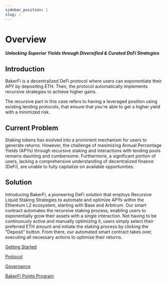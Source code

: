 ```yaml
---
sidebar_position: 1
slug: /
---
```


# Overview

***Unlocking Superior Yields through Diversified & Curated DeFi Strategies***

## Introduction

BakerFi is a decentralized DeFi protocol where users can exponentiate their APY by depositing ETH. Then, the protocol automatically implements recursive strategies to achieve higher gains.

The recursive part in this case refers to having a leveraged position using existing lending protocols, that ensure that you're able to get a higher yield with a minimized risk.

## Current Problem

Staking tokens has evolved into a prominent mechanism for users to generate returns. However, the challenge of maximizing Annual Percentage Yields (APYs) through recursive staking and interactions with lending pools remains daunting and cumbersome. Furthermore, a significant portion of users, lacking a comprehensive understanding of decentralized finance (DeFi), are unable to fully capitalize on available opportunities.

## Solution

Introducing BakerFi, a pioneering DeFi solution that employs Recursive Liquid Staking Strategies to automate and optimize APYs within the Ethereum L2 ecosystem, starting with Base and Arbitrum. Our smart contract automates the recursive staking process, enabling users to exponentially grow their assets with a single interaction. Not having to be continuously active and manually optimizing it, users simply select their preferred ETH amount and initiate the staking process by clicking the “Deposit” button. From there, our automated smart contract takes over, executing all necessary actions to optimize their returns.

[Getting Started](https://www.notion.so/Getting-Started-554e4d953fe24d68987020ac67c3a3e6?pvs=21)

[Protocol](https://www.notion.so/Protocol-fdcf373523424aa1bdddf95dec3381f7?pvs=21)

[Governance](https://www.notion.so/Governance-54939489856c4fe7b38ededadce4ee33?pvs=21)

[BakerFi Points Program](https://www.notion.so/BakerFi-Points-Program-89c4eeb232e948c8b8eb95b286b09bbb?pvs=21)